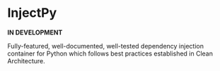 # InjectPy

**IN DEVELOPMENT**

Fully-featured, well-documented, well-tested dependency injection container
for Python which follows best practices established in Clean Architecture.
